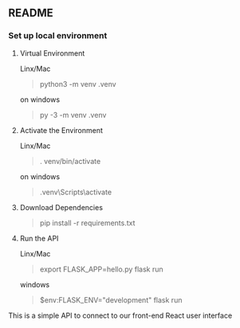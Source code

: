 ## README

### Set up local environment

1. Virtual Environment

	Linx/Mac
	> python3 -m venv .venv

	on windows
	> py -3 -m venv .venv

2. Activate the Environment

	Linx/Mac
	> . venv/bin/activate

	on windows
	> .venv\Scripts\activate

3. Download Dependencies

	> pip install -r requirements.txt

4. Run the API

	Linx/Mac
	> export FLASK_APP=hello.py
	> flask run

	windows
	> $env:FLASK_ENV="development"
	> flask run

This is a simple API to connect to our front-end React user interface
